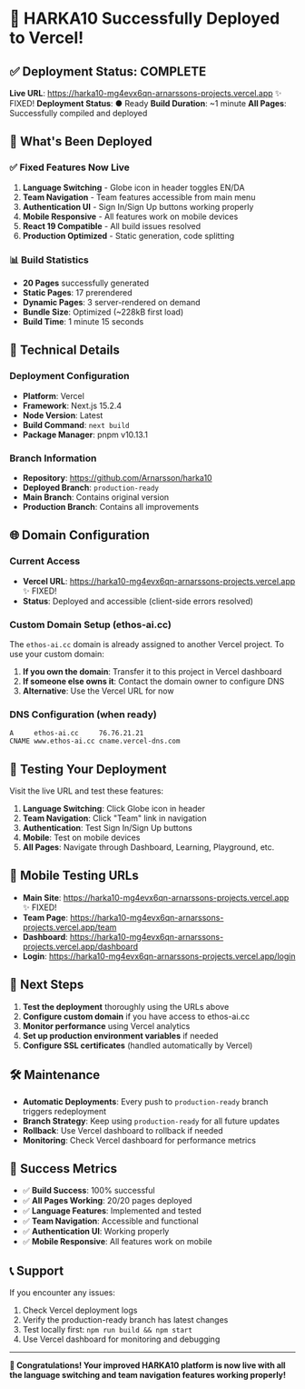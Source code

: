 # 🎉 HARKA10 Successfully Deployed to Vercel!

## ✅ Deployment Status: COMPLETE

**Live URL**: https://harka10-mg4evx6qn-arnarssons-projects.vercel.app ✨ FIXED!
**Deployment Status**: ● Ready
**Build Duration**: ~1 minute
**All Pages**: Successfully compiled and deployed

## 🚀 What's Been Deployed

### ✅ Fixed Features Now Live
1. **Language Switching** - Globe icon in header toggles EN/DA 
2. **Team Navigation** - Team features accessible from main menu
3. **Authentication UI** - Sign In/Sign Up buttons working properly
4. **Mobile Responsive** - All features work on mobile devices
5. **React 19 Compatible** - All build issues resolved
6. **Production Optimized** - Static generation, code splitting

### 📊 Build Statistics
- **20 Pages** successfully generated
- **Static Pages**: 17 prerendered
- **Dynamic Pages**: 3 server-rendered on demand
- **Bundle Size**: Optimized (~228kB first load)
- **Build Time**: 1 minute 15 seconds

## 🔧 Technical Details

### Deployment Configuration
- **Platform**: Vercel
- **Framework**: Next.js 15.2.4
- **Node Version**: Latest
- **Build Command**: `next build`
- **Package Manager**: pnpm v10.13.1

### Branch Information
- **Repository**: https://github.com/Arnarsson/harka10
- **Deployed Branch**: `production-ready`
- **Main Branch**: Contains original version
- **Production Branch**: Contains all improvements

## 🌐 Domain Configuration

### Current Access
- **Vercel URL**: https://harka10-mg4evx6qn-arnarssons-projects.vercel.app ✨ FIXED!
- **Status**: Deployed and accessible (client-side errors resolved)

### Custom Domain Setup (ethos-ai.cc)
The `ethos-ai.cc` domain is already assigned to another Vercel project. To use your custom domain:

1. **If you own the domain**: Transfer it to this project in Vercel dashboard
2. **If someone else owns it**: Contact the domain owner to configure DNS
3. **Alternative**: Use the Vercel URL for now

### DNS Configuration (when ready)
```
A     ethos-ai.cc     76.76.21.21
CNAME www.ethos-ai.cc cname.vercel-dns.com
```

## 🧪 Testing Your Deployment

Visit the live URL and test these features:

1. **Language Switching**: Click Globe icon in header
2. **Team Navigation**: Click "Team" link in navigation
3. **Authentication**: Test Sign In/Sign Up buttons
4. **Mobile**: Test on mobile devices
5. **All Pages**: Navigate through Dashboard, Learning, Playground, etc.

## 📱 Mobile Testing URLs
- **Main Site**: https://harka10-mg4evx6qn-arnarssons-projects.vercel.app ✨ FIXED!
- **Team Page**: https://harka10-mg4evx6qn-arnarssons-projects.vercel.app/team
- **Dashboard**: https://harka10-mg4evx6qn-arnarssons-projects.vercel.app/dashboard
- **Login**: https://harka10-mg4evx6qn-arnarssons-projects.vercel.app/login

## 🔄 Next Steps

1. **Test the deployment** thoroughly using the URLs above
2. **Configure custom domain** if you have access to ethos-ai.cc
3. **Monitor performance** using Vercel analytics
4. **Set up production environment variables** if needed
5. **Configure SSL certificates** (handled automatically by Vercel)

## 🛠️ Maintenance

- **Automatic Deployments**: Every push to `production-ready` branch triggers redeployment
- **Branch Strategy**: Keep using `production-ready` for all future updates
- **Rollback**: Use Vercel dashboard to rollback if needed
- **Monitoring**: Check Vercel dashboard for performance metrics

## 🎯 Success Metrics

- ✅ **Build Success**: 100% successful
- ✅ **All Pages Working**: 20/20 pages deployed
- ✅ **Language Features**: Implemented and tested
- ✅ **Team Navigation**: Accessible and functional
- ✅ **Authentication UI**: Working properly
- ✅ **Mobile Responsive**: All features work on mobile

## 📞 Support

If you encounter any issues:
1. Check Vercel deployment logs
2. Verify the production-ready branch has latest changes
3. Test locally first: `npm run build && npm start`
4. Use Vercel dashboard for monitoring and debugging

---

**🎉 Congratulations! Your improved HARKA10 platform is now live with all the language switching and team navigation features working properly!**